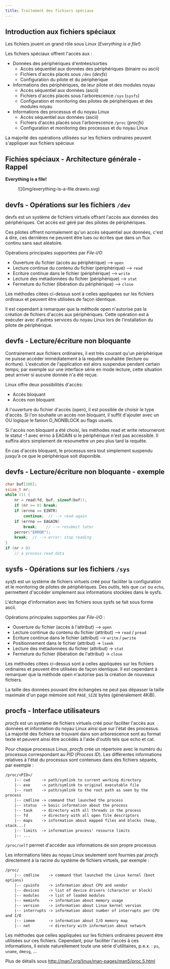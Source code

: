 ```yaml
---
title: Traitement des fichiers spéciaux
---
```


## Introduction aux fichiers spéciaux

Les fichiers jouent un grand rôle sous Linux (_Everything is a file!_)

Les fichiers spéciaux offrent l'accès aux :

- Données des périphériques d'entrées/sorties
    - Accès séquentiel aux données des périphériques (binaire ou ascii)
    - Fichiers d'accès placés sous `/dev` (_devfs_)
    - Configuration du pilote et du périphérique
- Informations des périphériques, de leur pilote et des modules noyau
    - Accès séquentiel aux données (ascii)
    - Fichiers d'accès placés sous l'arborescence `/sys` (`sysfs`)
    - Configuration et monitoring des pilotes de périphériques et des modules noyau
- Informations des processus et du noyau Linux
    - Accès séquentiel aux données (ascii)
    - Fichiers d'accès placés sous l'arborescence `/proc` (_procfs_)
    - Configuration et monitoring des processus et du noyau Linux

La majorité des opérations utilisées sur les fichiers ordinaires peuvent
s'appliquer aux fichiers spéciaux

## Fichies spéciaux - Architecture générale - Rappel

**Everything is a file!**

<figure markdown>
![](img/everything-is-a-file.drawio.svg)
</figure>

## devfs - Opérations sur les fichiers `/dev`

devfs est un système de fichiers virtuels offrant l'accès aux données des
périphériques. Cet accès est géré par des pilotes de périphériques.

Ces pilotes offrent normalement qu'un accès séquentiel aux données, c'est à dire,
ces dernières ne peuvent être lues ou écrites que dans un flux continu sans
saut aléatoire.

Opérations principales supportées par _File-I/O_

- Ouverture du fichier (accès au périphérique) --> `open`
- Lecture continue du contenu du fichier (périphérique) --> `read`
- Ecriture continue dans le fichier (périphérique) --> `write`
- Lecture des métadonnées du fichier (périphérique) --> `stat`
- Fermeture du fichier (libération du périphérique) --> `close`

Les méthodes citées ci-dessus sont à celles appliquées sur les fichiers
ordinaux et peuvent être utilisées de façon identique.

Il est cependant à remarquer que la méthode open n'autorise pas la création
de fichiers d'accès aux périphériques. Cette opération est à exécuter avec
d'autres services du noyau Linux lors de l'installation du pilote de
périphérique.

## devfs - Lecture/écriture non bloquante

Contrairement aux fichiers ordinaires, il est très courant qu'un périphérique
ne puisse accéder immédiatement à la requête souhaitée (lecture ou écriture).
L'exécution de l'application est alors suspendue pendant certain temps; par exemple
sur une interface série en mode lecture, cette situation peut arriver si aucune
donnée n'a été reçue.

Linux offre deux possibilités d'accès:

- Accès bloquant
- Accès non bloquant

A l'ouverture du fichier d'accès (open), il est possible de choisir le type
d'accès. Si l'on souhaite un accès non bloquant, il suffit d'ajouter avec un OU
logique le fanion O_NONBLOCK au flags usuels.

Si l'accès non bloquant a été choisi, les méthodes read et write retourneront
le statut -1 avec errno à EAGAIN si le périphérique n'est pas accessible. Il
suffira alors simplement de resoumettre un peu plus tard la requête.

En cas d'accès bloquant, le processus sera tout simplement suspendu
jusqu'à ce que le périphérique soit disponible.

## devfs - Lecture/écriture non bloquante - exemple

```c hl_lines="8-9"
char buf[100];
ssize_t nr;
while (1) {
    nr = read(fd, buf, sizeof(buf));
    if (nr >= 0) break;
    if (errno == EINTR) 
        continue;  // --> read again
    if (errno == EAGAIN) 
        break;    // --> resubmit later
    perror("ERROR");
    break;  // --> error: stop reading
}
if (nr > 0)
    // à process read data
```


## sysfs - Opérations sur les fichiers `/sys`

_sysfs_ est un système de fichiers virtuels créé pour faciliter la configuration et
le monitoring de pilotes de périphériques. Des outils, tels que `cat` ou `echo`,
permettent d'accéder simplement aux informations stockées dans le sysfs.

L'échange d'information avec les fichiers sous sysfs se fait sous forme ascii.

Opérations principales supportées par _File-I/O_ :

- Ouverture du fichier (accès à l'attribut) --> `open`
- Lecture continue du contenu du fichier (attribut) --> `read` / `pread`
- Ecriture continue dans le fichier (attribut) --> `write` / `pwrite`
- Positionnement dans le fichier (attribut) -> `lseek`
- Lecture des métadonnées du fichier (attribut) -> `stat`
- Fermeture du fichier (libération de l'attribut) -> `close`

Les méthodes citées ci-dessus sont à celles appliquées sur les fichiers
ordinaires et peuvent être utilisées de façon identique. Il est cependant à
remarquer que la méthode open n'autorise pas la création de nouveaux
fichiers.

La taille des données pouvant être échangées ne peut pas dépasser la taille
maximale d'un page mémoire soit `PAGE_SIZE` bytes (généralement 4KiB).

## procfs - Interface utilisateurs

_procfs_ est un système de fichiers virtuels créé pour faciliter l'accès aux données
et information du noyau Linux ainsi que sur l'état des processus. La majorité
des fichiers se trouvant dans son arborescence sont au format texte et peuvent
ainsi être accédés à l'aide d'outils tels que echo et cat.

Pour chaque processus Linux, _procfs_ crée un répertoire avec le numéro du
processus correspondant au _PID_ (_Process ID_). Les différentes informations
relatives à l'état du processus sont contenues dans des fichiers séparés, par exemple :

```text
/proc/<PID>/
    |-- cwd     -> path/symlink to current working directory
    |-- exe     -> path/symlink to original executable file
    |-- root    -> path/symlink to the root path as seen by the process
    |-- cmdline -> command that launched the process
    |-- status  -> basic information about the process
    |-- task    -> directory with all threads in the process
    |-- fd      -> directory with all open file descriptors
    |-- maps    -> information about mapped files and blocks (heap, stack...)
    |-- limits  -> information process' resource limits
    |-- ...
```

`/proc/self` permet d'accéder aux informations de son propre processus

Les informations liées au noyau Linux seulement sont fournies par _procfs_
directement à la racine du système de fichiers virtuels, par exemple :

```text
/proc/
    |-- cmdline    -> command that launched the Linux kernel (boot options)
    |-- cpuinfo    -> information about CPU and vendor
    |-- devices    -> list of device drivers (character or block)
    |-- modules    -> list of loaded modules
    |-- meminfo    -> information about memory usage
    |-- version    -> information about Linux kernel version
    |-- interrupts -> information about number of interrupts per CPU and I/O
    |-- iomem      -> information about I/O memory map
    |-- net        -> directory with information about network
```

Les méthodes que celles appliquées sur les fichiers ordinaires peuvent être
utilisées sur ces fichiers. Cependant, pour faciliter l'accès à ces informations, il
existe naturellement toute une série d'utilitaires, p.e.x. : `ps`, `uname`, `dmesg`, ...

Plus de détails sous http://man7.org/linux/man-pages/man5/proc.5.html